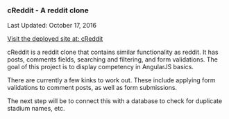 ### cReddit - A reddit clone
Last Updated: October 17, 2016

[Visit the deployed site at:
cReddit](http://girlsam.github.io/reddit-clone)

cReddit is a reddit clone that contains similar functionality as reddit. It has posts, comments fields, searching and filtering, and form validations. The goal of this project is to display competency in AngularJS basics.

There are currently a few kinks to work out. These include applying form validations to comment posts, as well as form submissions.

The next step will be to connect this with a database to check for duplicate stadium names, etc. 
